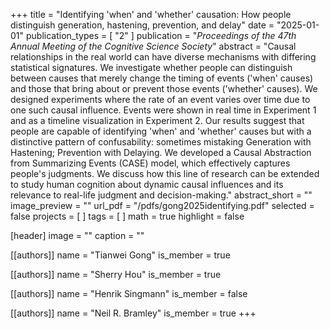 +++
title = "Identifying 'when' and 'whether' causation: How people distinguish generation, hastening, prevention, and delay"
date = "2025-01-01"
publication_types = [ "2" ]
publication = "_Proceedings of the 47th Annual Meeting of the Cognitive Science Society_"
abstract = "Causal relationships in the real world can have diverse mechanisms with differing statistical signatures. We investigate whether people can distinguish between causes that merely change the timing of events ('when' causes) and those that bring about or prevent those events ('whether' causes). We designed experiments where the rate of an event varies over time due to one such causal influence. Events were shown in real time in Experiment 1 and as a timeline visualization in Experiment 2. Our results suggest that people are capable of identifying 'when' and 'whether' causes but with a distinctive pattern of confusability: sometimes mistaking Generation with Hastening; Prevention with Delaying. We developed a Causal Abstraction from Summarizing Events (CASE) model, which effectively captures people's judgments. We discuss how this line of research can be extended to study human cognition about dynamic causal influences and its relevance to real-life judgment and decision-making."
abstract_short = ""
image_preview = ""
url_pdf = "/pdfs/gong2025identifying.pdf"
selected = false
projects = [ ]
tags = [ ]
math = true
highlight = false

[header]
image = ""
caption = ""

[[authors]]
name = "Tianwei Gong"
is_member = true

[[authors]]
name = "Sherry Hou"
is_member = true

[[authors]]
name = "Henrik Singmann"
is_member = false

[[authors]]
name = "Neil R. Bramley"
is_member = true
+++

